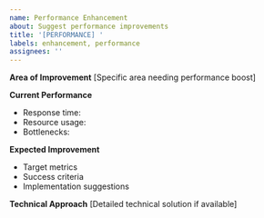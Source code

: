 ```yaml
---
name: Performance Enhancement
about: Suggest performance improvements
title: '[PERFORMANCE] '
labels: enhancement, performance
assignees: ''
---
```


**Area of Improvement**
[Specific area needing performance boost]

**Current Performance**
- Response time: 
- Resource usage:
- Bottlenecks:

**Expected Improvement**
- Target metrics
- Success criteria
- Implementation suggestions

**Technical Approach**
[Detailed technical solution if available]
